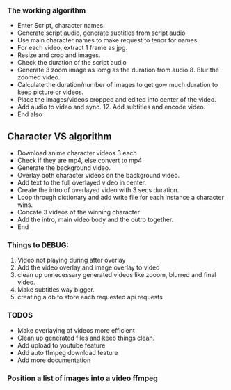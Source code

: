 ### The working algorithm
- Enter Script, character names. 
- Generate script audio, generate subtitles from script audio 
- Use main character names to make request to tenor for names.
- For each video, extract 1 frame as jpg. 
- Resize and crop and images. 
- Check the duration of the script audio
- Generate 3 zoom image as lomg as the duration from audio 8. Blur the zoomed video. 
- Calculate the duration/number of images to get gow much duration to keep picture or videos. 
- Place the images/videos cropped and edited into center of the video. 
- Add audio to video and sync. 12. Add subtitles and encode video. 
- End
also
## Character VS algorithm
- Download anime character videos 3 each
- Check if they are mp4, else convert to mp4
- Generate the background video.
- Overlay both character videos on the background video.
- Add text to the full overlayed video in center.
- Create the intro of overlayed video with 3 secs duration.
- Loop through dictionary and add write file for each instance a character wins.
- Concate 3 videos of the winning character
- Add the intro, main video body and the outro together.
- End

 ### Things to DEBUG:
 1. Video not playing during after overlay 
 2. Add the video overlay and image overlay to video 
 3. clean up unnecessary generated videos like zooom, blurred and final video.  
 4. Make subtitles way bigger.
 5. creating a db to store each requested api requests

### TODOS
- Make overlaying of videos more efficient
- Clean up generated files and keep things clean.
- Add upload to youtube feature 
- Add auto ffmpeg download feature
- Add more documentation


### Position a list of images into a video ffmpeg

